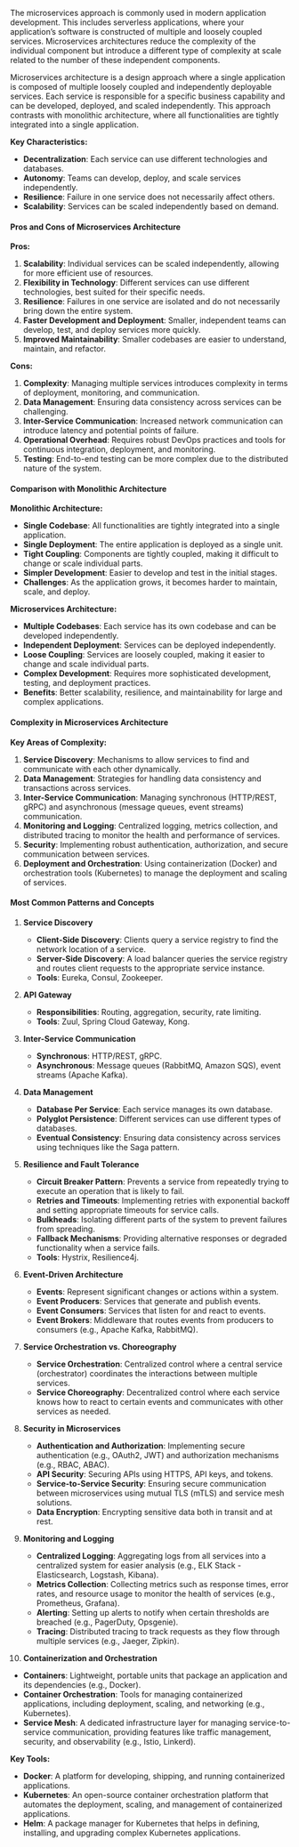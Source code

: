 The microservices approach is commonly used in modern application development. This includes serverless applications, where your application’s software is constructed of multiple and loosely coupled services. Microservices architectures reduce the complexity of the individual component but introduce a different type of complexity at scale related to the number of these independent components.

Microservices architecture is a design approach where a single application is composed of multiple loosely coupled and independently deployable services. Each service is responsible for a specific business capability and can be developed, deployed, and scaled independently. This approach contrasts with monolithic architecture, where all functionalities are tightly integrated into a single application.

**Key Characteristics:**

- **Decentralization**: Each service can use different technologies and databases.
- **Autonomy**: Teams can develop, deploy, and scale services independently.
- **Resilience**: Failure in one service does not necessarily affect others.
- **Scalability**: Services can be scaled independently based on demand.

#### Pros and Cons of Microservices Architecture

**Pros:**

1. **Scalability**: Individual services can be scaled independently, allowing for more efficient use of resources.
2. **Flexibility in Technology**: Different services can use different technologies, best suited for their specific needs.
3. **Resilience**: Failures in one service are isolated and do not necessarily bring down the entire system.
4. **Faster Development and Deployment**: Smaller, independent teams can develop, test, and deploy services more quickly.
5. **Improved Maintainability**: Smaller codebases are easier to understand, maintain, and refactor.

**Cons:**

1. **Complexity**: Managing multiple services introduces complexity in terms of deployment, monitoring, and communication.
2. **Data Management**: Ensuring data consistency across services can be challenging.
3. **Inter-Service Communication**: Increased network communication can introduce latency and potential points of failure.
4. **Operational Overhead**: Requires robust DevOps practices and tools for continuous integration, deployment, and monitoring.
5. **Testing**: End-to-end testing can be more complex due to the distributed nature of the system.

#### Comparison with Monolithic Architecture

**Monolithic Architecture:**

- **Single Codebase**: All functionalities are tightly integrated into a single application.
- **Single Deployment**: The entire application is deployed as a single unit.
- **Tight Coupling**: Components are tightly coupled, making it difficult to change or scale individual parts.
- **Simpler Development**: Easier to develop and test in the initial stages.
- **Challenges**: As the application grows, it becomes harder to maintain, scale, and deploy.

**Microservices Architecture:**

- **Multiple Codebases**: Each service has its own codebase and can be developed independently.
- **Independent Deployment**: Services can be deployed independently.
- **Loose Coupling**: Services are loosely coupled, making it easier to change and scale individual parts.
- **Complex Development**: Requires more sophisticated development, testing, and deployment practices.
- **Benefits**: Better scalability, resilience, and maintainability for large and complex applications.

#### Complexity in Microservices Architecture

**Key Areas of Complexity:**

1. **Service Discovery**: Mechanisms to allow services to find and communicate with each other dynamically.
2. **Data Management**: Strategies for handling data consistency and transactions across services.
3. **Inter-Service Communication**: Managing synchronous (HTTP/REST, gRPC) and asynchronous (message queues, event streams) communication.
4. **Monitoring and Logging**: Centralized logging, metrics collection, and distributed tracing to monitor the health and performance of services.
5. **Security**: Implementing robust authentication, authorization, and secure communication between services.
6. **Deployment and Orchestration**: Using containerization (Docker) and orchestration tools (Kubernetes) to manage the deployment and scaling of services.

#### Most Common Patterns and Concepts

1. **Service Discovery**
   - **Client-Side Discovery**: Clients query a service registry to find the network location of a service.
   - **Server-Side Discovery**: A load balancer queries the service registry and routes client requests to the appropriate service instance.
   - **Tools**: Eureka, Consul, Zookeeper.

2. **API Gateway**
   - **Responsibilities**: Routing, aggregation, security, rate limiting.
   - **Tools**: Zuul, Spring Cloud Gateway, Kong.

3. **Inter-Service Communication**
   - **Synchronous**: HTTP/REST, gRPC.
   - **Asynchronous**: Message queues (RabbitMQ, Amazon SQS), event streams (Apache Kafka).

4. **Data Management**
   - **Database Per Service**: Each service manages its own database.
   - **Polyglot Persistence**: Different services can use different types of databases.
   - **Eventual Consistency**: Ensuring data consistency across services using techniques like the Saga pattern.

5. **Resilience and Fault Tolerance**
   - **Circuit Breaker Pattern**: Prevents a service from repeatedly trying to execute an operation that is likely to fail.
   - **Retries and Timeouts**: Implementing retries with exponential backoff and setting appropriate timeouts for service calls.
   - **Bulkheads**: Isolating different parts of the system to prevent failures from spreading.
   - **Fallback Mechanisms**: Providing alternative responses or degraded functionality when a service fails.
   - **Tools**: Hystrix, Resilience4j.

6. **Event-Driven Architecture**
   - **Events**: Represent significant changes or actions within a system.
   - **Event Producers**: Services that generate and publish events.
   - **Event Consumers**: Services that listen for and react to events.
   - **Event Brokers**: Middleware that routes events from producers to consumers (e.g., Apache Kafka, RabbitMQ).

7. **Service Orchestration vs. Choreography**
   - **Service Orchestration**: Centralized control where a central service (orchestrator) coordinates the interactions between multiple services.
   - **Service Choreography**: Decentralized control where each service knows how to react to certain events and communicates with other services as needed.

8. **Security in Microservices**
   - **Authentication and Authorization**: Implementing secure authentication (e.g., OAuth2, JWT) and authorization mechanisms (e.g., RBAC, ABAC).
   - **API Security**: Securing APIs using HTTPS, API keys, and tokens.
   - **Service-to-Service Security**: Ensuring secure communication between microservices using mutual TLS (mTLS) and service mesh solutions.
   - **Data Encryption**: Encrypting sensitive data both in transit and at rest.

9. **Monitoring and Logging**
   - **Centralized Logging**: Aggregating logs from all services into a centralized system for easier analysis (e.g., ELK Stack - Elasticsearch, Logstash, Kibana).
   - **Metrics Collection**: Collecting metrics such as response times, error rates, and resource usage to monitor the health of services (e.g., Prometheus, Grafana).
   - **Alerting**: Setting up alerts to notify when certain thresholds are breached (e.g., PagerDuty, Opsgenie).
   - **Tracing**: Distributed tracing to track requests as they flow through multiple services (e.g., Jaeger, Zipkin).

10. **Containerization and Orchestration**
   - **Containers**: Lightweight, portable units that package an application and its dependencies (e.g., Docker).
   - **Container Orchestration**: Tools for managing containerized applications, including deployment, scaling, and networking (e.g., Kubernetes).
   - **Service Mesh**: A dedicated infrastructure layer for managing service-to-service communication, providing features like traffic management, security, and observability (e.g., Istio, Linkerd).

**Key Tools:**
- **Docker**: A platform for developing, shipping, and running containerized applications.
- **Kubernetes**: An open-source container orchestration platform that automates the deployment, scaling, and management of containerized applications.
- **Helm**: A package manager for Kubernetes that helps in defining, installing, and upgrading complex Kubernetes applications.